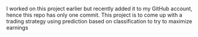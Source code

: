 I worked on this project earlier but recently added it to my GitHub account, hence this repo has only one commit.
This project is to come up with a trading strategy using prediction based on classification to try to maximize earnings

